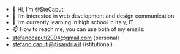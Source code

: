 - 👋 Hi, I’m @SteCaputi
- 👀 I’m interested in web development and design communication 
- 🌱 I’m currently learning in high school in Italy, IT 
- 📫 How to reach me, you can use both of my emails:
- stefanocaputi2004@gmail.com (personal)
- stefano.caputi@itisandria.it (istitutional)

